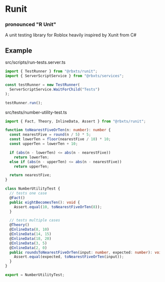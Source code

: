 # Runit
### pronounced "R Unit"
A unit testing library for Roblox heavily inspired by Xunit from C#

## Example

src/scripts/run-tests.server.ts
```ts
import { TestRunner } from "@rbxts/runit";
import { ServerScriptService } from "@rbxts/services";

const testRunner = new TestRunner(
  ServerScriptService.WaitForChild("Tests")
);

testRunner.run();
```

src/tests/number-utility-test.ts
```ts
import { Fact, Theory, InlineData, Assert } from "@rbxts/runit";

function toNearestFiveOrTen(n: number): number {
  const nearestFive = round(n / 5) * 5;
  const lowerTen = floor(nearestFive / 10) * 10;
  const upperTen = lowerTen + 10;

  if (abs(n - lowerTen) <= abs(n - nearestFive))
    return lowerTen;
  else if (abs(n - upperTen) <= abs(n - nearestFive))
    return upperTen;

  return nearestFive;
}

class NumberUtilityTest {
  // tests one case
  @Fact()
  public eightBecomesTen(): void {
    Assert.equal(10, toNearestFiveOrTen(8));
  }

  // tests multiple cases
  @Theory()
  @InlineData(8, 10)
  @InlineData(14, 15)
  @InlineData(18, 20)
  @InlineData(3, 5)
  @InlineData(2, 0)
  public roundsToNearestFiveOrTen(input: number, expected: number): void {
    Assert.equal(expected, toNearestFiveOrTen(input));
  }
}

export = NumberUtilityTest;
```
